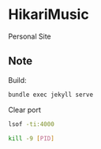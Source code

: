 # HikariMusic

Personal Site

## Note
Build:
```sh
bundle exec jekyll serve
```
Clear port
```sh
lsof -ti:4000
```
```sh
kill -9 [PID]
```